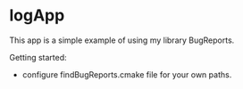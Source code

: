 # logApp
This app is a simple example of using my library BugReports. 

Getting started:
- configure findBugReports.cmake file for your own paths.
